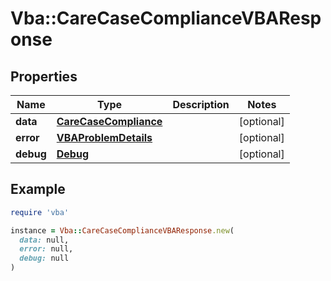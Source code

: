 # Vba::CareCaseComplianceVBAResponse

## Properties

| Name | Type | Description | Notes |
| ---- | ---- | ----------- | ----- |
| **data** | [**CareCaseCompliance**](CareCaseCompliance.md) |  | [optional] |
| **error** | [**VBAProblemDetails**](VBAProblemDetails.md) |  | [optional] |
| **debug** | [**Debug**](Debug.md) |  | [optional] |

## Example

```ruby
require 'vba'

instance = Vba::CareCaseComplianceVBAResponse.new(
  data: null,
  error: null,
  debug: null
)
```

